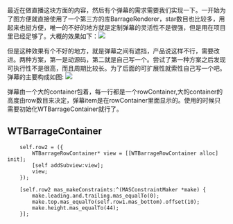 最近在做直播这块方面的内容，然后有个弹幕的需求需要我们实现一下。一开始为了图方便就直接使用了一个第三方的库BarrageRenderer，star数目也比较多，用起来也挺方便，唯一的不好的地方就是定制弹幕的灵活性不是很强，但是用在项目里已经足够了。大概的效果如下：![](/Users/ben/Desktop/1.png)

但是这种效果有个不好的地方，就是弹幕之间有遮挡，产品说这样不行，需要改进。两种方案，第一是动源码，第二就是自己写一个。尝试了第一种方案之后发现可执行性不是很高，而且周期比较长。为了后面的可扩展性就索性自己写一个吧。
弹幕的主要构成如图:
![](/Users/ben/Desktop/2.png)

弹幕由一个大的container包着，每一行都是一个rowContainer,大的container的高度由row数目来决定，弹幕item是在rowContainer里面显示的。使用的时候只需要初始化WTBarrageContainer就行了。

## WTBarrageContainer

        
        self.row2 = ({
            WTBarrageRowContainer* view = [[WTBarrageRowContainer alloc] init];
            [self addSubview:view];
            view;
        });
        
        [self.row2 mas_makeConstraints:^(MASConstraintMaker *make) {
            make.leading.and.trailing.mas_equalTo(0);
            make.top.mas_equalTo(self.row1.mas_bottom).offset(10);
            make.height.mas_equalTo(44);
        }];


        